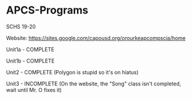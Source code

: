 # APCS-Programs
SCHS 19-20

Website: https://sites.google.com/capousd.org/orourkeapcompscia/home

Unit1a - COMPLETE

Unit1b - COMPLETE

Unit2 - COMPLETE (Polygon is stupid so it's on hiatus)

Unit3 - INCOMPLETE (On the website, the "Song" class isn't completed, wait until Mr. O fixes it)
